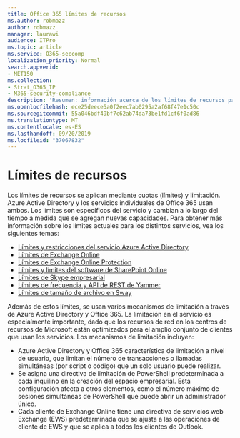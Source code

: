 ```yaml
---
title: Office 365 límites de recursos
ms.author: robmazz
author: robmazz
manager: laurawi
audience: ITPro
ms.topic: article
ms.service: O365-seccomp
localization_priority: Normal
search.appverid:
- MET150
ms.collection:
- Strat_O365_IP
- M365-security-compliance
description: 'Resumen: información acerca de los límites de recursos para las distintas aplicaciones de Office 365.'
ms.openlocfilehash: ece25deece5a0f2eec7ab0295a2af68f47e1c50c
ms.sourcegitcommit: 55a046bdf49bf7c62ab74da73be1fd1cf6f0ad86
ms.translationtype: MT
ms.contentlocale: es-ES
ms.lasthandoff: 09/20/2019
ms.locfileid: "37067832"
---
```

# <a name="resource-limits"></a>Límites de recursos

Los límites de recursos se aplican mediante cuotas (límites) y limitación. Azure Active Directory y los servicios individuales de Office 365 usan ambos. Los límites son específicos del servicio y cambian a lo largo del tiempo a medida que se agregan nuevas capacidades. Para obtener más información sobre los límites actuales para los distintos servicios, vea los siguientes temas:
- [Límites y restricciones del servicio Azure Active Directory](https://msdn.microsoft.com/en-us/library/azure/dn764971.aspx)
- [Límites de Exchange Online](https://technet.microsoft.com/en-us/library/exchange-online-limits.aspx)
- [Límites de Exchange Online Protection](https://technet.microsoft.com/en-us/library/exchange-online-protection-limits.aspx)
- [Límites y límites del software de SharePoint Online](https://support.office.com/article/SharePoint-Online-software-boundaries-and-limits-8F34FF47-B749-408B-ABC0-B605E1F6D498)
- [Límites de Skype empresarial](https://technet.microsoft.com/en-us/library/skype-for-business-online-limits.aspx)
- [Límites de frecuencia y API de REST de Yammer](https://developer.yammer.com/docs/rest-api-rate-limits)
- [Límites de tamaño de archivo en Sway](https://support.office.com/article/File-size-limits-in-Sway-4db21bc6-b42b-499f-9272-66e089db109f)

Además de estos límites, se usan varios mecanismos de limitación a través de Azure Active Directory y Office 365. La limitación en el servicio es especialmente importante, dado que los recursos de red en los centros de recursos de Microsoft están optimizados para el amplio conjunto de clientes que usan los servicios. Los mecanismos de limitación incluyen:
- Azure Active Directory y Office 365 característica de limitación a nivel de usuario, que limitan el número de transacciones o llamadas simultáneas (por script o código) que un solo usuario puede realizar.
- Se asigna una directiva de limitación de PowerShell predeterminada a cada inquilino en la creación del espacio empresarial. Esta configuración afecta a otros elementos, como el número máximo de sesiones simultáneas de PowerShell que puede abrir un administrador único.
- Cada cliente de Exchange Online tiene una directiva de servicios web Exchange (EWS) predeterminada que se ajusta a las operaciones de cliente de EWS y que se aplica a todos los clientes de Outlook.
